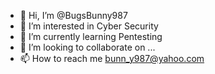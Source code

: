 - 👋 Hi, I’m @BugsBunny987
- 👀 I’m interested in Cyber Security
- 🌱 I’m currently learning Pentesting
- 💞️ I’m looking to collaborate on ...
- 📫 How to reach me bunn_y987@yahoo.com

<!---
BugsBunny987/BugsBunny987 is a ✨ special ✨ repository because its `README.md` (this file) appears on your GitHub profile.
You can click the Preview link to take a look at your changes.
--->
